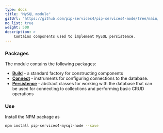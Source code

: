 ```yaml
---
type: docs
title: "MySQL module"
gitUrl: "https://github.com/pip-services4/pip-services4-node/tree/main/pip-services4-mqysl-node"
no_list: true
weight: 500
description: > 
    Contains components used to implement MySQL persistence.  
---
```


### Packages

The module contains the following packages:
- [**Build**](build) - a standard factory for constructing components
- [**Connect**](connect) - instruments for configuring connections to the database.
- [**Persistence**](persistence) - abstract classes for working with the database that can be used for connecting to collections and performing basic CRUD operations


### Use

Install the NPM package as
```bash
npm install pip-services4-mysql-node --save
```
